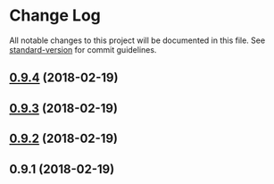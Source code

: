 # Change Log

All notable changes to this project will be documented in this file. See [standard-version](https://github.com/conventional-changelog/standard-version) for commit guidelines.

<a name="0.9.4"></a>
## [0.9.4](https://github.com/ojkelly/wedgetail/compare/v0.9.3...v0.9.4) (2018-02-19)



<a name="0.9.3"></a>
## [0.9.3](https://github.com/ojkelly/wedgetail/compare/v0.9.2...v0.9.3) (2018-02-19)



<a name="0.9.2"></a>
## [0.9.2](https://github.com/ojkelly/wedgetail/compare/v0.9.1...v0.9.2) (2018-02-19)



<a name="0.9.1"></a>
## 0.9.1 (2018-02-19)
